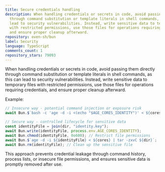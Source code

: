 ```yaml
---
title: Secure credentials handling
description: When handling credentials or secrets in code, avoid passing them directly
  through command substitution or template literals in shell commands, as this can
  lead to security vulnerabilities. Instead, write sensitive data to temporary files
  with restricted permissions, use those files for operations requiring credentials,
  and ensure proper cleanup afterward.
repository: oven-sh/bun
label: Security
language: TypeScript
comments_count: 1
repository_stars: 79093
---
```


When handling credentials or secrets in code, avoid passing them directly through command substitution or template literals in shell commands, as this can lead to security vulnerabilities. Instead, write sensitive data to temporary files with restricted permissions, use those files for operations requiring credentials, and ensure proper cleanup afterward.

Example:
```ts
// Insecure way - potential command injection or exposure risk
await Bun.$`bash -c 'age -d -i <(echo "$AGE_CORES_IDENTITY")' < ${cores} | tar -zxvC ${dir}`;

// Secure way - controlled lifecycle for sensitive data
const identityFile = join(dir, "identity.key");
await Bun.write(identityFile, process.env.AGE_CORES_IDENTITY);
await Bun.chmod(identityFile, 0o600); // Restrict file permissions
await Bun.$`age -d -i ${identityFile} < ${cores} | tar -zxvC ${dir}`;
await Bun.rm(identityFile); // Clean up the sensitive file
```

This approach prevents credential leakage through command history, process lists, or insecure file permissions, and ensures sensitive data is promptly removed after use.